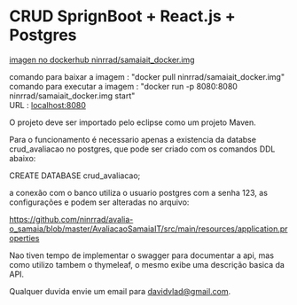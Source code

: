 <html>
<body>  
<h1>
CRUD SprignBoot + React.js + Postgres
</h1>

<a href="https://hub.docker.com/r/ninrrad/samaiait_docker.img">imagen no dockerhub ninrrad/samaiait_docker.img </a>

comando para baixar a imagem   : "docker pull ninrrad/samaiait_docker.img"</br>
comando para executar a imagem : "docker run  -p 8080:8080 ninrrad/samaiait_docker.img start"</br>
                           URL : <a href="http://localhost:8080/">localhost:8080</a></br>

O projeto deve ser importado pelo eclipse como um projeto Maven.

Para o funcionamento é necessario apenas a existencia da databse crud_avaliacao no postgres, 
que pode ser criado com os comandos DDL abaixo: 

CREATE DATABASE crud_avaliacao;

a conexão com o banco utiliza o usuario postgres com a senha 123, as configurações e podem ser alteradas no arquivo:

https://github.com/ninrrad/avalia-o_samaia/blob/master/AvaliacaoSamaiaIT/src/main/resources/application.properties

Nao tiven tempo de implementar o swagger para documentar a api, mas como utilizo tambem o thymeleaf, o mesmo exibe
uma descrição basica da API. 

Qualquer duvida envie um email para davidvlad@gmail.com. 
</body>   
</html>

